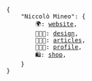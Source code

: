 <pre>
{
    "Niccolò Mineo": {
        🌍: <a href="https://niccolomineo.com/" target="_blank">website</a>,
        👨🏻‍🎨: <a href="https://dribbble.com/niccolomineo" target="_blank">design</a>,
        👨🏻‍💻: <a href="https://niccolomineo.com/articles/" target="_blank">articles</a>,
        👨🏻‍💼: <a href="https://linkedin.com/in/niccolomineo" target="_blank">profile</a>,
        🛍: <a href="https://niccolomineo.com/shop/" target="_blank">shop</a>,
    }
}
</pre>
